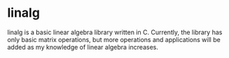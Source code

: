 linalg
======

linalg is a basic linear algebra library written in C. Currently, the library has only basic matrix operations, but more operations and applications will be added as my knowledge of linear algebra increases.